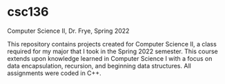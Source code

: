 # csc136
Computer Science II, Dr. Frye, Spring 2022

This repository contains projects created for Computer Science II, a class required for my major that I took in the Spring 2022 semester. This course extends
upon knowledge learned in Computer Science I with a focus on data encapsulation, recursion, and beginning data structures. All assignments were coded in C++.
